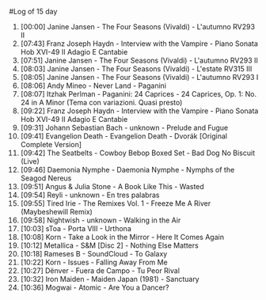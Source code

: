 #Log of 15 day

1. [00:00] Janine Jansen - The Four Seasons (Vivaldi) - L'autumno RV293 II
1. [07:43] Franz Joseph Haydn - Interview with the Vampire - Piano Sonata Hob XVI-49 II Adagio E Cantabie
1. [07:51] Janine Jansen - The Four Seasons (Vivaldi) - L'autumno RV293 II
1. [08:03] Janine Jansen - The Four Seasons (Vivaldi) - L'estate RV315 III
1. [08:05] Janine Jansen - The Four Seasons (Vivaldi) - L'autumno RV293 I
1. [08:06] Andy Mineo - Never Land - Paganini
1. [08:07] Itzhak Perlman - Paganini: 24 Caprices - 24 Caprices, Op. 1: No. 24 in A Minor (Tema con variazioni. Quasi presto)
1. [09:22] Franz Joseph Haydn - Interview with the Vampire - Piano Sonata Hob XVI-49 II Adagio E Cantabie
1. [09:31] Johann Sebastian Bach - unknown - Prelude and Fugue
1. [09:41] Evangelion Death - Evangelion Death - Dvorák [Original Complete Version]
1. [09:42] The Seatbelts - Cowboy Bebop Boxed Set - Bad Dog No Biscuit (Live)
1. [09:46] Daemonia Nymphe - Daemonia Nymphe - Nymphs of the Seagod Nereus
1. [09:51] Angus & Julia Stone - A Book Like This - Wasted
1. [09:54] Reyli - unknown - En tres palabras
1. [09:55] Tired Irie - The Remixes Vol. 1 - Freeze Me A River (Maybeshewill Remix)
1. [09:58] Nightwish - unknown - Walking in the Air
1. [10:03] sToa - Porta VIII - Urthona
1. [10:08] Korn - Take a Look in the Mirror - Here It Comes Again
1. [10:12] Metallica - S&M [Disc 2] - Nothing Else Matters
1. [10:18] Rameses B - SoundCloud - To Galaxy
1. [10:22] Korn - Issues - Falling Away From Me
1. [10:27] Dënver - Fuera de Campo - Tu Peor Rival
1. [10:32] Iron Maiden - Maiden Japan (1981) - Sanctuary
1. [10:36] Mogwai - Atomic - Are You a Dancer?
